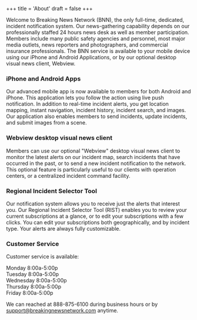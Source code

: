 +++
title = 'About'
draft = false
+++

Welcome to Breaking News Network (BNN), the only full-time, dedicated, incident notification system. 
Our news-gathering capability depends on our professionally staffed 24 hours news desk as well as member participation. 
Members include many public safety agencies and personnel, most major media outlets, news reporters and photographers, and commercial insurance professionals. 
The BNN service is available to your mobile device using our iPhone and Android Applications, or by our optional desktop visual news client, Webview.

### iPhone and Android Apps
Our advanced mobile app is now available to members for both Android and iPhone. 
This application lets you follow the action using live push notification. 
In addition to real-time incident alerts, you get location mapping, instant navigation, incident history, incident search, and images. Our application also enables members to send incidents, update incidents, and submit images from a scene.

### Webview desktop visual news client
Members can use our optional "Webview" desktop visual news client to monitor the latest alerts on our incident map, search incidents that have occurred in the past, or to send a new incident notification to the network. 
This optional feature is particularly useful to our clients with operation centers, or a centralized incident command facility.

### Regional Incident Selector Tool
Our notification system allows you to receive just the alerts that interest you. 
Our Regional Incident Selector Tool (RIST) enables you to review your current subscriptions at a glance, or to edit your subscriptions with a few clicks. 
You can edit your subscriptions both geographically, and by incident type. Your alerts are always fully customizable.

### Customer Service
Customer service is available:

Monday 8:00a-5:00p \
Tuesday 8:00a-5:00p \
Wednesday 8:00a-5:00p \
Thursday 8:00a-5:00p \
Friday 8:00a-5:00p

We can reached at 888-875-6100 during business hours or by [support@breakingnewsnetwork.com](mailto:support@breakingnewsnetwork.com) anytime.